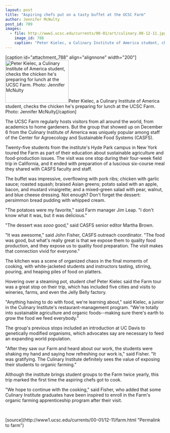 ```yaml
---
layout: post
title: "Aspiring chefs put on a tasty buffet at the UCSC Farm"
author: Jennifer McNulty
post_id: 789
images:
  - file: http://www1.ucsc.edu/currents/00-01/art/culinary.00-12-11.jpg
    image_id: 788
    caption: "Peter Kielec, a Culinary Institute of America student, checks the chicken he's preparing for lunch at the UCSC Farm. Photo: Jennifer McNulty"
---
```


[caption id="attachment_788" align="alignnone" width="200"]<a href="http://localhost/mysite/wp-content/uploads/2000/12/culinary.00-12-11.jpg"><img class="size-full wp-image-788" src="http://localhost/mysite/wp-content/uploads/2000/12/culinary.00-12-11.jpg" alt="Peter Kielec, a Culinary Institute of America student, checks the chicken he's preparing for lunch at the UCSC Farm. Photo: Jennifer McNulty" width="200" height="135" /></a>Peter Kielec, a Culinary Institute of America student, checks the chicken he's preparing for lunch at the UCSC Farm. Photo: Jennifer McNulty[/caption]
<p>
  The UCSC Farm regularly hosts visitors from all around the world, from academics to home gardeners. But the group that showed up on December 6 from the Culinary Institute of America was uniquely popular among staff of the Center for Agroecology and Sustainable Food Systems (CASFS).
</p>Twenty-five students from the institute's Hyde Park campus in New York toured the Farm as part of their education about sustainable agriculture and food-production issues. The visit was one stop during their four-week field trip in California, and it ended with preparation of a luscious six-course meal they shared with CASFS faculty and staff.
<p>
  The buffet was impressive, overflowing with pork ribs; chicken with garlic sauce; roasted squash; braised Asian greens; potato salad with an apple, bacon, and mustard vinaigrette; and a mixed-green salad with pear, walnut, and blue cheese dressing. Not enough? Don't forget the dessert: persimmon bread pudding with whipped cream.
</p>
<p>
  "The potatoes were my favorite," said Farm manager Jim Leap. "I don't know what it was, but it was delicious."
</p>
<p>
  "The dessert was <i>sooo</i> good," said CASFS senior editor Martha Brown.
</p>
<p>
  "It was awesome," said John Fisher, CASFS outreach coordinator. "The food was good, but what's really great is that we expose them to quality food production, and they expose us to quality food preparation. The visit makes that connection vivid for everyone."
</p>
<p>
  The kitchen was a scene of organized chaos in the final moments of cooking, with white-jacketed students and instructors tasting, stirring, pouring, and heaping piles of food on platters.
</p>
<p>
  Hovering over a steaming pot, student chef Peter Kielec said the Farm tour was a great stop on their trip, which has included five cities and visits to wineries, farms, and even the Jelly Belly factory.
</p>
<p>
  "Anything having to do with food, we're learning about," said Kielec, a junior in the Culinary Institute's restaurant-management program. "We're totally into sustainable agriculture and organic foods--making sure there's earth to grow the food we feed everybody."
</p>
<p>
  The group's previous stops included an introduction at UC Davis to genetically modified organisms, which advocates say are necessary to feed an expanding world population.
</p>
<p>
  "After they saw our Farm and heard about our work, the students were shaking my hand and saying how refreshing our work is," said Fisher. "It was gratifying. The Culinary Institute definitely sees the value of exposing their students to organic farming."
</p>
<p>
  Although the institute brings student groups to the Farm twice yearly, this trip marked the first time the aspiring chefs got to cook.
</p>
<p>
  "We hope to continue with the cooking," said Fisher, who added that some Culinary Institute graduates have been inspired to enroll in the Farm's organic farming apprenticeship program after their visit.
</p>
<p>
  <br>

</p>
[source](http://www1.ucsc.edu/currents/00-01/12-11/farm.html "Permalink to farm")
